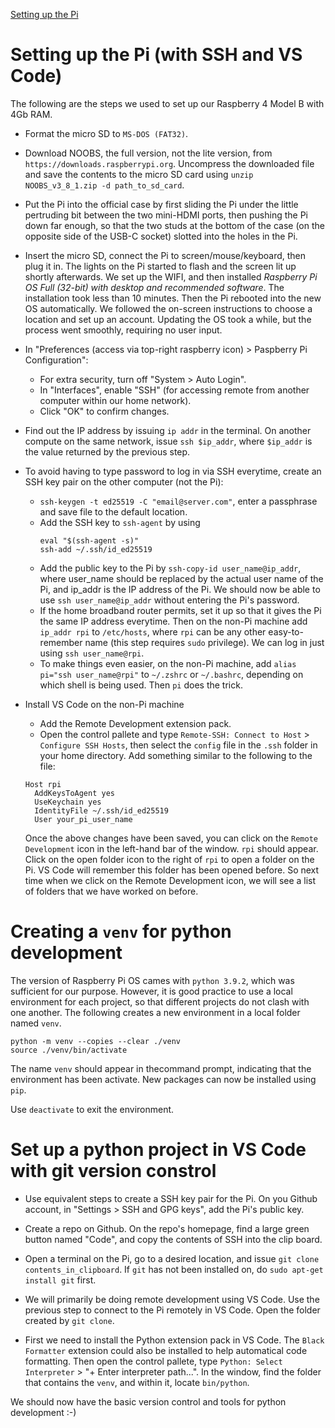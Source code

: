 [Setting up the Pi](#setting-up-the-pi-with-ssh-and-vs-code)


# Setting up the Pi (with SSH and VS Code)
The following are the steps we used to set up our Raspberry 4 Model B with 4Gb RAM.  

- Format the micro SD to `MS-DOS (FAT32)`.

- Download NOOBS, the full version, not the lite version, from `https://downloads.raspberrypi.org`. Uncompress the downloaded file and save the contents to the micro SD card using `unzip NOOBS_v3_8_1.zip -d path_to_sd_card`.  

- Put the Pi into the official case by first sliding the Pi under the little pertruding bit between the two mini-HDMI ports, then pushing the Pi down far enough, so that the two studs at the bottom of the case (on the opposite side of the USB-C socket) slotted into the holes in the Pi. 
 
- Insert the micro SD, connect the Pi to screen/mouse/keyboard, then plug it in. The lights on the Pi started to flash and the screen lit up shortly afterwards. We set up the WIFI, and then installed *Raspberry Pi OS Full (32-bit) with desktop and recommended software*. The installation took less than 10 minutes. Then the Pi rebooted into the new OS automatically. We followed the on-screen instructions to choose a location and set up an account. Updating the OS took a while, but the process went smoothly, requiring no user input.

- In "Preferences (access via top-right raspberry icon) > Paspberry Pi Configuration":
  - For extra security, turn off "System > Auto Login".
  - In "Interfaces", enable "SSH" (for accessing remote from another computer within our home network).
  - Click "OK" to confirm changes.

- Find out the IP address by issuing `ip addr` in the terminal. On another compute on the same network, issue `ssh $ip_addr`, where `$ip_addr` is the value returned by the previous step.

- To avoid having to type password to log in via SSH everytime, create an SSH key pair on the other computer (not the Pi):
  - `ssh-keygen -t ed25519 -C "email@server.com"`, enter a passphrase and save file to the default location.
  - Add the SSH key to `ssh-agent` by using 
    ```
    eval "$(ssh-agent -s)"
    ssh-add ~/.ssh/id_ed25519
    ```
  - Add the public key to the Pi by `ssh-copy-id user_name@ip_addr`, where user_name should be replaced by the actual user name of the Pi, and ip_addr is the IP address of the Pi. We should now be able to use `ssh user_name@ip_addr` without entering the Pi's password.
  - If the home broadband router permits, set it up so that it gives the Pi the same IP address everytime. Then on the non-Pi machine add `ip_addr rpi` to `/etc/hosts`, where `rpi` can be any other easy-to-remember name (this step requires `sudo` privilege). We can log in just using `ssh user_name@rpi`.
  - To make things even easier, on the non-Pi machine, add `alias pi="ssh user_name@rpi"` to `~/.zshrc` or `~/.bashrc`, depending on which shell is being used. Then `pi` does the trick.


- Install VS Code on the non-Pi machine
  - Add the Remote Development extension pack.
  - Open the control pallete and type `Remote-SSH: Connect to Host` > `Configure SSH Hosts`, then select the `config` file in the `.ssh` folder in your home directory. Add something similar to the following to the file:
  ```
  Host rpi
    AddKeysToAgent yes
    UseKeychain yes
    IdentityFile ~/.ssh/id_ed25519
    User your_pi_user_name
  ```
  
  Once the above changes have been saved, you can click on the `Remote Development` icon in the left-hand bar of the window. `rpi` should appear. Click on the open folder icon to the right of `rpi` to open a folder on the Pi. VS Code will remember this folder has been opened before. So next time when we click on the Remote Development icon, we will see a list of folders that we have worked on before.

  


# Creating a `venv` for python development
The version of Raspberry Pi OS cames with `python 3.9.2`, which was sufficient for our purpose. However, it is good practice to use a local environment for each project, so that different projects do not clash with one another. The following creates a new environment in a local folder named `venv`.
```
python -m venv --copies --clear ./venv
source ./venv/bin/activate
```

The name `venv` should appear in thecommand prompt, indicating that the environment has been activate. New packages can now be installed using `pip`.

Use `deactivate` to exit the environment.


# Set up a python project in VS Code with git version constrol
- Use equivalent steps to create a SSH key pair for the Pi. On you Github account, in "Settings > SSH and GPG keys", add the Pi's public key. 

- Create a repo on Github. On the repo's homepage, find a large green button named "Code", and copy the contents of SSH into the clip board.

- Open a terminal on the Pi, go to a desired location, and issue `git clone contents_in_clipboard`. If `git` has not been installed on, do `sudo apt-get install git` first.

- We will primarily be doing remote development using VS Code. Use the previous step to connect to the Pi remotely in VS Code. Open the folder created by `git clone`. 
  
- First we need to install the Python extension pack in VS Code. The `Black Formatter` extension could also be installed to help automatical code formatting. Then open the control pallete, type `Python: Select Interpreter` > "+ Enter interpreter path...". In the window, find the folder that contains the `venv`, and within it, locate `bin/python`.

We should now have the basic version control and tools for python development :-)

